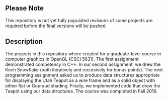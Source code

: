 ## Please Note
This repository is not yet fully populated revisions of some projects are required before the final versions will be pushed. 

## Description
The projects in this repository where created for a graduate-level course in computer graphics in OpenGL (CSCI 5631). The first assignment demonstrated competency in C++. In our second assignment, we drew the Koch Snowflake (both iteratively and recursively for bonus points). The next programming assignment asked us to produce data structures appropriate for displaying the Utah Teapot as a wire frame and as a solid object with either flat or Gouraud shading. Finally, we implemented code that drew the Teapot using our data structures. The course was completed in Fall 2016. 

